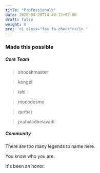 ```yaml
---
title: "Professionals"
date: 2020-04-28T14:40:12+02:00
draft: false
weight: 8
pre: '<i class="fas fa-check"></i> '
---
```



### Made this possible

##### Core Team

> shooshmaster

> kongzi

> ishi

> mocodesmo

> qurbat

> prahaladbelavadi

##### Community

There are too many legends to name here.

You know who you are.

It's been an honor.
